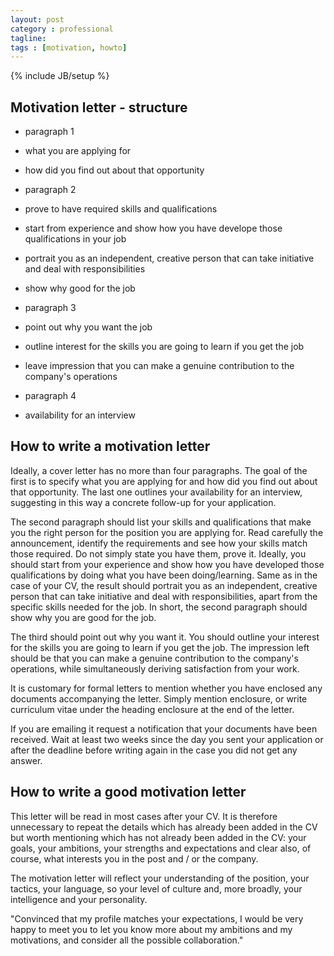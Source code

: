 ```yaml
---
layout: post
category : professional
tagline:
tags : [motivation, howto]
---
```

{% include JB/setup %}

## Motivation letter - structure

- paragraph 1
 - what you are applying for
 - how did you find out about that opportunity

- paragraph 2
 - prove to have required skills and qualifications
 - start from experience and show how you have develope those qualifications in your job
 - portrait you as an independent, creative person that can take initiative and deal with responsibilities
 - show why good for the job

- paragraph 3
 - point out why you want the job
 - outline interest for the skills you are going to learn if you get the job
 - leave impression that you can make a genuine contribution to the company's operations

- paragraph 4
 - availability for an interview

## How to write a motivation letter

Ideally, a cover letter has no more than four paragraphs. The goal of the first is to specify what you are applying for and how did you find out about that opportunity. The last one outlines your availability for an interview, suggesting in this way a concrete follow-up for your application.

The second paragraph should list your skills and qualifications that make you the right person for the position you are applying for. Read carefully the announcement, identify the requirements and see how your skills match those required. Do not simply state you have them, prove it. Ideally, you should start from your experience and show how you have developed those qualifications by doing what you have been doing/learning. Same as in the case of your CV, the result should portrait you as an independent, creative person that can take initiative and deal with responsibilities, apart from the specific skills needed for the job. In short, the second paragraph should show why you are good for the job.

The third should point out why you want it. You should outline your interest for the skills you are going to learn if you get the job. The impression left should be that you can make a genuine contribution to the company's operations, while simultaneously deriving satisfaction from your work.

It is customary for formal letters to mention whether you have enclosed any documents accompanying the letter. Simply mention enclosure, or write curriculum vitae under the heading enclosure at the end of the letter.

If you are emailing it request a notification that your documents have been received. Wait at least two weeks since the day you sent your application or after the deadline before writing again in the case you did not get any answer.


## How to write a good motivation letter

This letter will be read in most cases after your CV. It is therefore unnecessary to repeat the details which has already been added in the CV but worth mentioning which has not already been added in the CV: your goals, your ambitions, your strengths and expectations and clear also, of course, what interests you in the post and / or the company.

The motivation letter will reflect your understanding of the position, your tactics, your language, so your level of culture and, more broadly, your intelligence and your personality.

"Convinced that my profile matches your expectations, I would be very happy to meet you to let you know more about my ambitions and my motivations, and consider all the possible collaboration."
